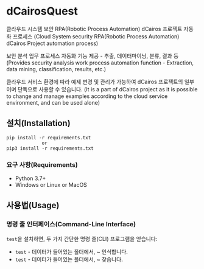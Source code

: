 # dCairosQuest

클라우드 시스템 보안 RPA(Robotic Process Automation) dCairos 프로젝트 자동화 프로세스
(Cloud System security RPA(Robotic Process Automation) dCairos Project automation process)

보안 분석 업무 프로세스 자동화 기능 제공 - 추출, 데이터마이닝, 분류, 결과 등
(Provides security analysis work process automation function - Extraction, data mining, classification, results, etc.)

클라우드 서비스 환경에 따라 예제 변경 및 관리가 가능하여 dCairos 프로젝트의 일부이며 단독으로 사용할 수 있습니다.
(It is a part of dCairos project as it is possible to change and manage examples according to the cloud service environment, and can be used alone)


## 설치(Installation)
```
pip install -r requirements.txt
             or
pip3 install -r requirements.txt
```
### 요구 사항(Requirements)
  * Python 3.7+
  * Windows or Linux or MacOS

## 사용법(Usage)

### 명령 줄 인터페이스(Command-Line Interface)
`test`을 설치하면, 두 가지 간단한 명령 줄(CLI) 프로그램을 얻습니다:

* `test` - 데이터가 들어있는 폴더에서, ~ 인식합니다.
* `test` - 데이터가 들어있는 폴더에서, ~ 찾습니다.